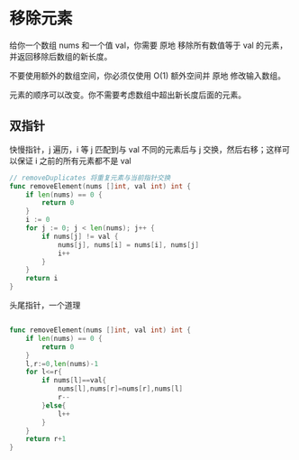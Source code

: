 # 移除元素

给你一个数组 nums 和一个值 val，你需要 原地 移除所有数值等于 val 的元素，并返回移除后数组的新长度。

不要使用额外的数组空间，你必须仅使用 O(1) 额外空间并 原地 修改输入数组。

元素的顺序可以改变。你不需要考虑数组中超出新长度后面的元素。

## 双指针

快慢指针，j 遍历，i 等 j 匹配到与 val 不同的元素后与 j 交换，然后右移；这样可以保证 i 之前的所有元素都不是 val

```go
// removeDuplicates 将重复元素与当前指针交换
func removeElement(nums []int, val int) int {
	if len(nums) == 0 {
		return 0
	}
	i := 0
	for j := 0; j < len(nums); j++ {
		if nums[j] != val {
			nums[j], nums[i] = nums[i], nums[j]
			i++
		}
	}
	return i
}
```

头尾指针，一个道理

```go

func removeElement(nums []int, val int) int {
	if len(nums) == 0 {
		return 0
	}
	l,r:=0,len(nums)-1
    for l<=r{
        if nums[l]==val{
            nums[l],nums[r]=nums[r],nums[l]
            r--
        }else{
            l++
        }
    }
    return r+1
}
```

